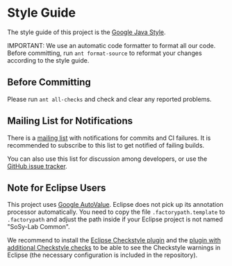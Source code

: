 # Style Guide

The style guide of this project is the
[Google Java Style](https://google.github.io/styleguide/javaguide.html).

IMPORTANT: We use an automatic code formatter to format all our code.
Before committing, run `ant format-source` to reformat your changes
according to the style guide.

## Before Committing

Please run `ant all-checks` and check and clear any reported problems.

## Mailing List for Notifications

There is a [mailing list](https://groups.google.com/forum/#!forum/common-java-dev) with
 notifications for commits and CI failures.
It is recommended to subscribe to this list to get notified of failing builds.

You can also use this list for discussion among developers,
or use the [GitHub issue tracker](https://github.com/sosy-lab/java-common-lib/issues).

## Note for Eclipse Users

This project uses [Google AutoValue](https://github.com/google/auto/tree/master/value).
Eclipse does not pick up its annotation processor automatically.
You need to copy the file `.factorypath.template` to `.factorypath`
and adjust the path inside if your Eclipse project is not named "SoSy-Lab Common".

We recommend to install the [Eclipse Checkstyle plugin](https://checkstyle.org/eclipse-cs/)
and the [plugin with additional Checkstyle checks](https://github.com/sevntu-checkstyle/sevntu.checkstyle)
to be able to see the Checkstyle warnings in Eclipse
(the necessary configuration is included in the repository).
